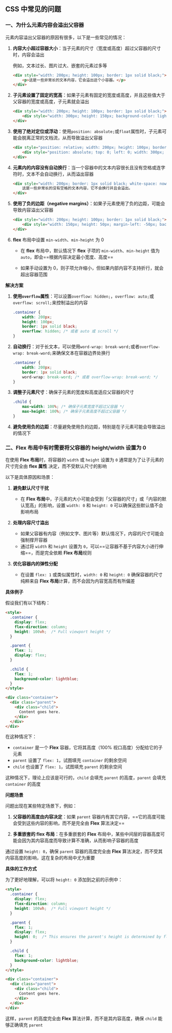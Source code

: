 ## CSS 中常见的问题

### 一、为什么元素内容会溢出父容器

元素内容溢出父容器的原因有很多，以下是一些常见的情况：

1. **内容大小超过容器大小**：当子元素的尺寸（宽度或高度）超过父容器的尺寸时，内容会溢出

    例如，文本过长、图片过大、嵌套的元素过多等

    ```html
    <div style="width: 200px; height: 100px; border: 1px solid black;">
        <p>这是一些非常长的文本内容，它会溢出这个小容器。</p>
    </div>
    ```

2. **子元素设置了固定的宽高**：如果子元素有固定的宽度或高度，并且这些值大于父容器的宽度或高度，子元素就会溢出

    ```html
    <div style="width: 200px; height: 100px; border: 1px solid black;">
        <div style="width: 300px; height: 150px; background-color: lightblue;"></div>
    </div>
    ```

3. **使用了绝对定位或浮动**：使用`position: absolute;`或`float`属性时，子元素可能会脱离正常的文档流，从而导致溢出父容器

    ```html
    <div style="position: relative; width: 200px; height: 100px; border: 1px solid black;">
        <div style="position: absolute; top: 0; left: 0; width: 300px; height: 150px; background-color: lightblue;"></div>
    </div>
    ```

4. **元素内的内容没有自动换行**：当一个容器中的文本内容很长且没有空格或连字符时，文本不会自动换行，从而溢出容器

    ```html
    <div style="width: 200px; border: 1px solid black; white-space: nowrap;">
        这是一些非常长的没有空格的文本内容，它不会换行并且会溢出。
    </div>
    ```

5. **使用了负的边距（negative margins）**：如果子元素使用了负的边距，可能会导致内容溢出父容器

    ```html
    <div style="width: 200px; height: 100px; border: 1px solid black;">
        <div style="width: 150px; height: 50px; margin-left: -50px; background-color: lightblue;"></div>
    </div>
    ```

6. **flex** 布局中设置 `min-width`、`min-height` 为 0

    - 在 **flex** 布局中，默认情况下 **flex** 子项的  `min-width`、`min-height` 值为 `auto`，即会==根据内容决定最小宽度、高度==

    - 如果手动设置为 0，则子项允许缩小，但如果内部内容不支持折行，就会超出容器范围

**解决方案**

1. **使用`overflow`属性**：可以设置`overflow: hidden;`，`overflow: auto;`或`overflow: scroll;`来控制溢出的内容

    ```css
    .container {
        width: 200px;
        height: 100px;
        border: 1px solid black;
        overflow: hidden; /* 或者 auto 或 scroll */
    }
    ```

2. **自动换行**：对于长文本，可以使用`word-wrap: break-word;`或者`overflow-wrap: break-word;`来确保文本在容器边界处换行

    ```css
    .container {
        width: 200px;
        border: 1px solid black;
        word-wrap: break-word; /* 或者 overflow-wrap: break-word; */
    }
    ```

3. **调整子元素尺寸**：确保子元素的宽度和高度适应父容器的尺寸

    ```css
    .child {
        max-width: 100%; /* 确保子元素宽度不超过父容器 */
        max-height: 100%; /* 确保子元素高度不超过父容器 */
    }
    ```

4. **避免使用负的边距**：尽量避免使用负的边距，特别是在子元素可能会导致溢出的情况下

### 二、Flex 布局中有时需要将父容器的 height/width 设置为 0

在使用 **Flex 布局**时，将容器的 `width` 或 `height` 设置为 `0` 通常是为了让子元素的尺寸完全由 **flex 属性** 决定，而不受默认尺寸的影响

以下是具体原因和场景：

1. **避免默认尺寸干扰**
   - 在 **Flex 布局**中，子元素的大小可能会受到「父容器的尺寸」或「内容的默认宽高」的影响，设置 `width: 0` 和 `height: 0` 可以确保这些默认值不会影响布局

2. **处理内容尺寸溢出**
   - 如果父容器有内容（例如文字、图片等）默认情况下，内容的尺寸可能会强制撑开容器
   - 通过将 `width` 和 `height` 设置为 `0`，可以==让容器不基于内容大小进行伸缩==，而是完全依赖 **Flex 布局**规则

3. **优化容器内的弹性分配**
   - 在设置 `flex: 1` 或类似属性时，`width: 0` 和 `height: 0` 确保容器的尺寸纯粹来自 **Flex 布局**计算，而不会因为内容宽高而有所偏差

**具体例子**

假设我们有以下结构：

```html
<style>
  .container {
    display: flex;
    flex-direction: column;
    height: 100vh;  /* Full viewport height */
  }

  .parent {
    flex: 1;
    display: flex;
  }

  .child {
    flex: 1;
    background-color: lightblue;
  }
</style>

<div class="container">
  <div class="parent">
    <div class="child">
      Content goes here.
    </div>
  </div>
</div>
```

在这种情况下：

- `container` 是一个 **Flex** 容器，它将其高度（100% 视口高度）分配给它的子元素
- `parent` 设置了 `flex: 1`，试图填充 `container` 的剩余空间
- `child` 也设置了 `flex: 1`，试图填充 `parent` 的剩余空间

这种情况下，理论上应该是可行的，`child` 会填充 `parent` 的高度，`parent` 会填充 `container` 的高度

**问题场景**

问题出现在某些特定场景下，例如：

1. **父容器的高度由内容决定**：如果 `parent` 容器内有其它内容，==它的高度可能会受到这些内容的影响，而不是完全由 **Flex** 算法决定==

2. **多重嵌套的 flex 布局**：在多重嵌套的 **Flex** 布局中，某些中间层的容器高度可能会因为其内容高度而导致计算不准确，从而影响子容器的高度

通过设置 `height: 0`，确保 `parent` 容器的高度完全由 **Flex** 算法决定，而不受其内容高度的影响，这在复杂的布局中尤为重要

**具体的工作方式**

为了更好地理解，可以将 `height: 0` 添加到之前的示例中：

```html
<style>
  .container {
    display: flex;
    flex-direction: column;
    height: 100vh;  /* Full viewport height */
  }

  .parent {
    flex: 1;
    display: flex;
    height: 0;  /* This ensures the parent's height is determined by flex algorithm */
  }

  .child {
    flex: 1;
    background-color: lightblue;
  }
</style>

<div class="container">
  <div class="parent">
    <div class="child">
      Content goes here.
    </div>
  </div>
</div>
```

这样，`parent` 的高度完全由 **Flex** 算法计算，而不是其内容高度，确保 `child` 能够正确填充 `parent`
